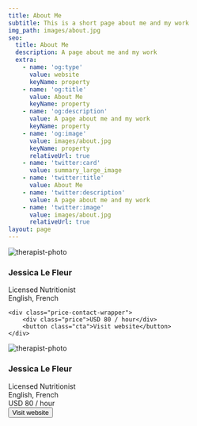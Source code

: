 ```yaml
---
title: About Me
subtitle: This is a short page about me and my work
img_path: images/about.jpg
seo:
  title: About Me
  description: A page about me and my work
  extra:
    - name: 'og:type'
      value: website
      keyName: property
    - name: 'og:title'
      value: About Me
      keyName: property
    - name: 'og:description'
      value: A page about me and my work
      keyName: property
    - name: 'og:image'
      value: images/about.jpg
      keyName: property
      relativeUrl: true
    - name: 'twitter:card'
      value: summary_large_image
    - name: 'twitter:title'
      value: About Me
    - name: 'twitter:description'
      value: A page about me and my work
    - name: 'twitter:image'
      value: images/about.jpg
      relativeUrl: true
layout: page
---
```


<div class="card-box">
<img src="https://i.ibb.co/ZKWrYbr/therapist-photo.png" alt="therapist-photo" class="photo">
  <div class="info">
  <h3 class="therapist-name">Jessica Le Fleur</h3>
    <div class="title">Licensed Nutritionist</div>
        <div class="languages">English, French</div>
            <div class="divider"></div>
        </div>
    
    <div class="price-contact-wrapper">
        <div class="price">USD 80 / hour</div>
        <button class="cta">Visit website</button>
    </div>

  
<div class="card-box">
<img src="https://i.ibb.co/ZKWrYbr/therapist-photo.png" alt="therapist-photo" class="photo">
  <div class="info">
  <h3 class="therapist-name">Jessica Le Fleur</h3>
  <div class="title">Licensed Nutritionist</div>
  <div class="languages">English, French</div>
     <div class="divider"></div>
  </div>
  
  <div class="price-contact-wrapper">
    <div class="price">USD 80 / hour</div>
    <button class="cta">Visit website</button>
  </div>
